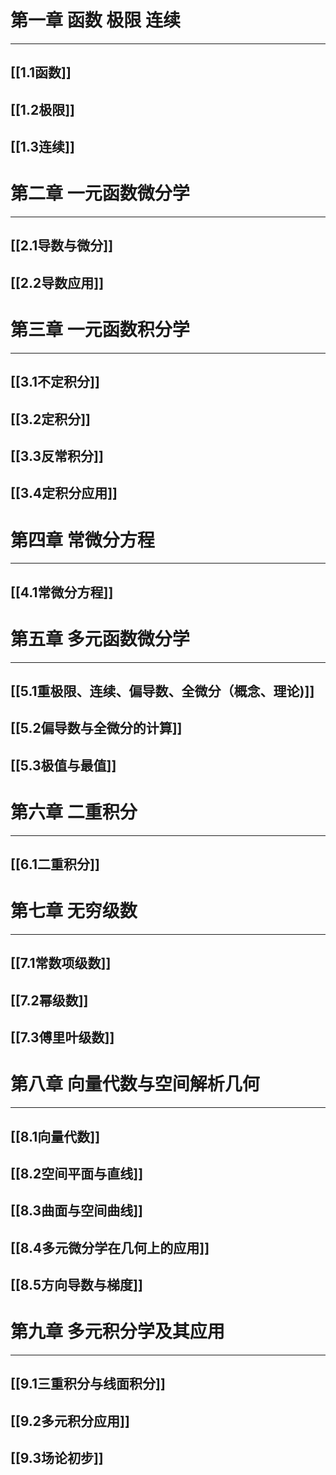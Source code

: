 # 第一章 函数 极限 连续

---

## [[1.1函数]]

## [[1.2极限]]

## [[1.3连续]]

# 第二章 一元函数微分学

---

## [[2.1导数与微分]]

## [[2.2导数应用]]

# 第三章 一元函数积分学

---

## [[3.1不定积分]]

## [[3.2定积分]]

## [[3.3反常积分]]

## [[3.4定积分应用]]

# 第四章 常微分方程

---

## [[4.1常微分方程]]

# 第五章 多元函数微分学

---

## [[5.1重极限、连续、偏导数、全微分（概念、理论)]]

## [[5.2偏导数与全微分的计算]]

## [[5.3极值与最值]]

# 第六章 二重积分

---

## [[6.1二重积分]]

# 第七章 无穷级数

---

## [[7.1常数项级数]]

## [[7.2幂级数]]

## [[7.3傅里叶级数]]

# 第八章 向量代数与空间解析几何

---

## [[8.1向量代数]]

## [[8.2空间平面与直线]]

## [[8.3曲面与空间曲线]]

## [[8.4多元微分学在几何上的应用]]

## [[8.5方向导数与梯度]]

# 第九章 多元积分学及其应用

---

## [[9.1三重积分与线面积分]]

## [[9.2多元积分应用]]

## [[9.3场论初步]]
